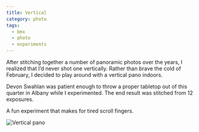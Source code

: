```yaml
---
title: Vertical
category: photo
tags:
  - bmx
  - photo
  - experiments
---
```


After stitching together a number of panoramic photos over the years, I realized that I’d never shot one vertically. Rather than brave the cold of February, I decided to play around with a vertical pano indoors.

Devon Swahlan was patient enough to throw a proper tabletop out of this quarter in Albany while I experimented. The end result was stitched from 12 exposures.

A fun experiment that makes for tired scroll fingers.

<img src="/img/vertical-1024.jpg" sizes="100vw" srcset="/img/vertical-2048.jpg 800w, /img/vertical-4759.jpg 1024w" alt="Vertical pano" class="block-photo">
